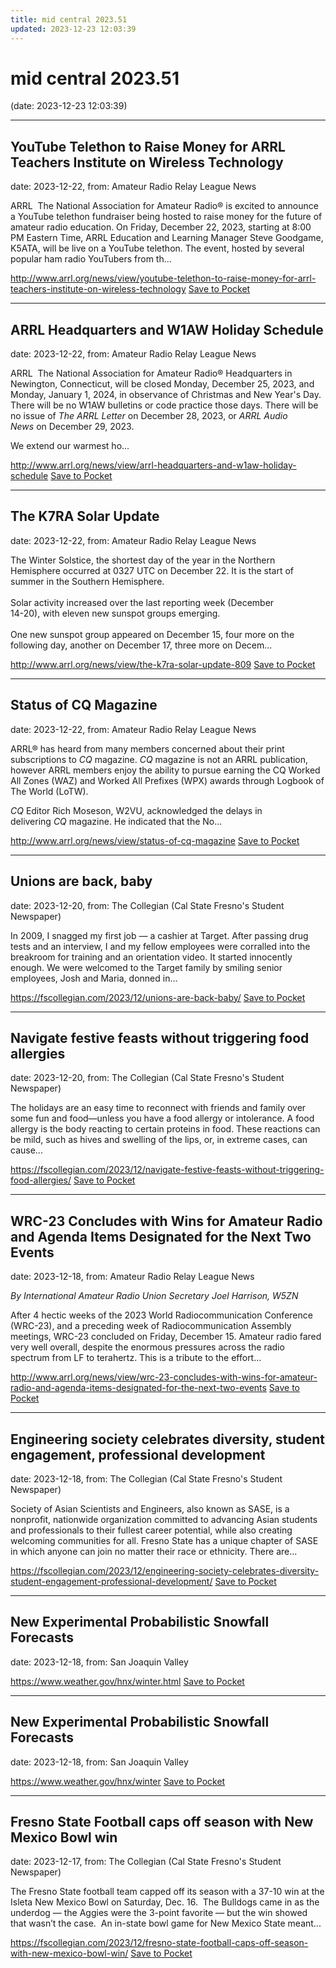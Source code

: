 ```yaml
---
title: mid central 2023.51
updated: 2023-12-23 12:03:39
---
```


# mid central 2023.51

(date: 2023-12-23 12:03:39)

---

## YouTube Telethon to Raise Money for ARRL Teachers Institute on Wireless Technology

date: 2023-12-22, from: Amateur Radio Relay League News

<p>ARRL  The National Association for Amateur Radio® is excited to announce a YouTube telethon fundraiser being hosted to raise money for the future of amateur radio education. On Friday, December 22, 2023, starting at 8:00 PM Eastern Time, ARRL Education and Learning Manager Steve Goodgame, K5ATA, will be live on a YouTube telethon. The event, hosted by several popular ham radio YouTubers from th...</p>

<span class="feed-item-link">
<a href="http://www.arrl.org/news/view/youtube-telethon-to-raise-money-for-arrl-teachers-institute-on-wireless-technology">http://www.arrl.org/news/view/youtube-telethon-to-raise-money-for-arrl-teachers-institute-on-wireless-technology</a> <a href="https://getpocket.com/save" class="pocket-btn" data-lang="en" data-save-url="http://www.arrl.org/news/view/youtube-telethon-to-raise-money-for-arrl-teachers-institute-on-wireless-technology">Save to Pocket</a>
</span>

---

## ARRL Headquarters and W1AW Holiday Schedule

date: 2023-12-22, from: Amateur Radio Relay League News

<p>ARRL  The National Association for Amateur Radio® Headquarters in Newington, Connecticut, will be closed Monday, December 25, 2023, and Monday, January 1, 2024, in observance of Christmas and New Year's Day. There will be no W1AW bulletins or code practice those days. There will be no issue of <i>The ARRL Letter</i> on December 28, 2023, or <i>ARRL Audio News</i> on December 29, 2023.</p><p>We extend our warmest ho...</p>

<span class="feed-item-link">
<a href="http://www.arrl.org/news/view/arrl-headquarters-and-w1aw-holiday-schedule">http://www.arrl.org/news/view/arrl-headquarters-and-w1aw-holiday-schedule</a> <a href="https://getpocket.com/save" class="pocket-btn" data-lang="en" data-save-url="http://www.arrl.org/news/view/arrl-headquarters-and-w1aw-holiday-schedule">Save to Pocket</a>
</span>

---

## The K7RA Solar Update

date: 2023-12-22, from: Amateur Radio Relay League News

<p>The Winter Solstice, the shortest day of the year in the Northern<br />Hemisphere occurred at 0327 UTC on December 22. It is the start of<br />summer in the Southern Hemisphere.<br /><br />Solar activity increased over the last reporting week (December<br />14-20), with eleven new sunspot groups emerging.<br /><br />One new sunspot group appeared on December 15, four more on the<br />following day, another on December 17, three more on Decem...</p>

<span class="feed-item-link">
<a href="http://www.arrl.org/news/view/the-k7ra-solar-update-809">http://www.arrl.org/news/view/the-k7ra-solar-update-809</a> <a href="https://getpocket.com/save" class="pocket-btn" data-lang="en" data-save-url="http://www.arrl.org/news/view/the-k7ra-solar-update-809">Save to Pocket</a>
</span>

---

## Status of CQ Magazine

date: 2023-12-22, from: Amateur Radio Relay League News

<p>ARRL® has heard from many members concerned about their print subscriptions to <i>CQ </i>magazine. <i>CQ </i>magazine is not an ARRL publication, however ARRL members enjoy the ability to pursue earning the CQ Worked All Zones (WAZ) and Worked All Prefixes (WPX) awards through Logbook of The World (LoTW).</p><p><i>CQ</i> Editor Rich Moseson, W2VU, acknowledged the delays in delivering <i>CQ</i> magazine. He indicated that the No...</p>

<span class="feed-item-link">
<a href="http://www.arrl.org/news/view/status-of-cq-magazine">http://www.arrl.org/news/view/status-of-cq-magazine</a> <a href="https://getpocket.com/save" class="pocket-btn" data-lang="en" data-save-url="http://www.arrl.org/news/view/status-of-cq-magazine">Save to Pocket</a>
</span>

---

## Unions are back, baby

date: 2023-12-20, from: The Collegian (Cal State Fresno's Student Newspaper)

In 2009, I snagged my first job &#8212; a cashier at Target. After passing drug tests and an interview, I and my fellow employees were corralled into the breakroom for training and an orientation video. It started innocently enough. We were welcomed to the Target family by smiling senior employees, Josh and Maria, donned in...

<span class="feed-item-link">
<a href="https://fscollegian.com/2023/12/unions-are-back-baby/">https://fscollegian.com/2023/12/unions-are-back-baby/</a> <a href="https://getpocket.com/save" class="pocket-btn" data-lang="en" data-save-url="https://fscollegian.com/2023/12/unions-are-back-baby/">Save to Pocket</a>
</span>

---

## Navigate festive feasts without triggering food allergies

date: 2023-12-20, from: The Collegian (Cal State Fresno's Student Newspaper)

The holidays are an easy time to reconnect with friends and family over some fun and food—unless you have a food allergy or intolerance. A food allergy is the body reacting to certain proteins in food. These reactions can be mild, such as hives and swelling of the lips, or, in extreme cases, can cause...

<span class="feed-item-link">
<a href="https://fscollegian.com/2023/12/navigate-festive-feasts-without-triggering-food-allergies/">https://fscollegian.com/2023/12/navigate-festive-feasts-without-triggering-food-allergies/</a> <a href="https://getpocket.com/save" class="pocket-btn" data-lang="en" data-save-url="https://fscollegian.com/2023/12/navigate-festive-feasts-without-triggering-food-allergies/">Save to Pocket</a>
</span>

---

## WRC-23 Concludes with Wins for Amateur Radio and Agenda Items Designated for the Next Two Events

date: 2023-12-18, from: Amateur Radio Relay League News

<p><i>By International Amateur Radio Union Secretary Joel Harrison, W5ZN</i></p><p>After 4 hectic weeks of the 2023 World Radiocommunication Conference (WRC-23), and a preceding week of Radiocommunication Assembly meetings, WRC-23 concluded on Friday, December 15. Amateur radio fared very well overall, despite the enormous pressures across the radio spectrum from LF to terahertz. This is a tribute to the effort...</p>

<span class="feed-item-link">
<a href="http://www.arrl.org/news/view/wrc-23-concludes-with-wins-for-amateur-radio-and-agenda-items-designated-for-the-next-two-events">http://www.arrl.org/news/view/wrc-23-concludes-with-wins-for-amateur-radio-and-agenda-items-designated-for-the-next-two-events</a> <a href="https://getpocket.com/save" class="pocket-btn" data-lang="en" data-save-url="http://www.arrl.org/news/view/wrc-23-concludes-with-wins-for-amateur-radio-and-agenda-items-designated-for-the-next-two-events">Save to Pocket</a>
</span>

---

## Engineering society celebrates diversity, student engagement, professional development

date: 2023-12-18, from: The Collegian (Cal State Fresno's Student Newspaper)

Society of Asian Scientists and Engineers, also known as SASE, is a nonprofit, nationwide organization committed to advancing Asian students and professionals to their fullest career potential, while also creating welcoming communities for all. Fresno State has a unique chapter of SASE in which anyone can join no matter their race or ethnicity. There are...

<span class="feed-item-link">
<a href="https://fscollegian.com/2023/12/engineering-society-celebrates-diversity-student-engagement-professional-development/">https://fscollegian.com/2023/12/engineering-society-celebrates-diversity-student-engagement-professional-development/</a> <a href="https://getpocket.com/save" class="pocket-btn" data-lang="en" data-save-url="https://fscollegian.com/2023/12/engineering-society-celebrates-diversity-student-engagement-professional-development/">Save to Pocket</a>
</span>

---

## New Experimental Probabilistic Snowfall Forecasts

date: 2023-12-18, from: San Joaquin Valley



<span class="feed-item-link">
<a href="https://www.weather.gov/hnx/winter.html">https://www.weather.gov/hnx/winter.html</a> <a href="https://getpocket.com/save" class="pocket-btn" data-lang="en" data-save-url="https://www.weather.gov/hnx/winter.html">Save to Pocket</a>
</span>

---

## New Experimental Probabilistic Snowfall Forecasts

date: 2023-12-18, from: San Joaquin Valley



<span class="feed-item-link">
<a href="https://www.weather.gov/hnx/winter">https://www.weather.gov/hnx/winter</a> <a href="https://getpocket.com/save" class="pocket-btn" data-lang="en" data-save-url="https://www.weather.gov/hnx/winter">Save to Pocket</a>
</span>

---

## Fresno State Football caps off season with New Mexico Bowl win

date: 2023-12-17, from: The Collegian (Cal State Fresno's Student Newspaper)

The Fresno State football team capped off its season with a 37-10 win at the Isleta New Mexico Bowl on Saturday, Dec. 16.  The Bulldogs came in as the underdog &#8212; the Aggies were the 3-point favorite &#8212; but the win showed that wasn’t the case.  An in-state bowl game for New Mexico State meant...

<span class="feed-item-link">
<a href="https://fscollegian.com/2023/12/fresno-state-football-caps-off-season-with-new-mexico-bowl-win/">https://fscollegian.com/2023/12/fresno-state-football-caps-off-season-with-new-mexico-bowl-win/</a> <a href="https://getpocket.com/save" class="pocket-btn" data-lang="en" data-save-url="https://fscollegian.com/2023/12/fresno-state-football-caps-off-season-with-new-mexico-bowl-win/">Save to Pocket</a>
</span>



<script type="text/javascript">!function(d,i){if(!d.getElementById(i)){var j=d.createElement("script");j.id=i;j.src="https://widgets.getpocket.com/v1/j/btn.js?v=1";var w=d.getElementById(i);d.body.appendChild(j);}}(document,"pocket-btn-js");</script>

